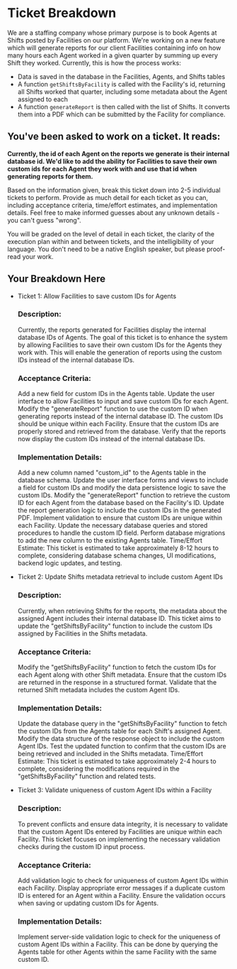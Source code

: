 # Ticket Breakdown
We are a staffing company whose primary purpose is to book Agents at Shifts posted by Facilities on our platform. We're working on a new feature which will generate reports for our client Facilities containing info on how many hours each Agent worked in a given quarter by summing up every Shift they worked. Currently, this is how the process works:

- Data is saved in the database in the Facilities, Agents, and Shifts tables
- A function `getShiftsByFacility` is called with the Facility's id, returning all Shifts worked that quarter, including some metadata about the Agent assigned to each
- A function `generateReport` is then called with the list of Shifts. It converts them into a PDF which can be submitted by the Facility for compliance.

## You've been asked to work on a ticket. It reads:

**Currently, the id of each Agent on the reports we generate is their internal database id. We'd like to add the ability for Facilities to save their own custom ids for each Agent they work with and use that id when generating reports for them.**


Based on the information given, break this ticket down into 2-5 individual tickets to perform. Provide as much detail for each ticket as you can, including acceptance criteria, time/effort estimates, and implementation details. Feel free to make informed guesses about any unknown details - you can't guess "wrong".


You will be graded on the level of detail in each ticket, the clarity of the execution plan within and between tickets, and the intelligibility of your language. You don't need to be a native English speaker, but please proof-read your work.

## Your Breakdown Here

- Ticket 1: Allow Facilities to save custom IDs for Agents

    ### Description:
    Currently, the reports generated for Facilities display the internal database IDs of Agents. The goal of this ticket is to enhance the system by allowing Facilities to save their own custom IDs for the Agents they work with. This will enable the generation of reports using the custom IDs instead of the internal database IDs.

    ### Acceptance Criteria:
    Add a new field for custom IDs in the Agents table.
    Update the user interface to allow Facilities to input and save custom IDs for each Agent.
    Modify the "generateReport" function to use the custom ID when generating reports instead of the internal database ID.
    The custom IDs should be unique within each Facility.
    Ensure that the custom IDs are properly stored and retrieved from the database.
    Verify that the reports now display the custom IDs instead of the internal database IDs.

    ### Implementation Details:
    Add a new column named "custom_id" to the Agents table in the database schema.
    Update the user interface forms and views to include a field for custom IDs and modify the data persistence logic to save the custom IDs.
    Modify the "generateReport" function to retrieve the custom ID for each Agent from the database based on the Facility's ID.
    Update the report generation logic to include the custom IDs in the generated PDF.
    Implement validation to ensure that custom IDs are unique within each Facility.
    Update the necessary database queries and stored procedures to handle the custom ID field.
    Perform database migrations to add the new column to the existing Agents table.
    Time/Effort Estimate:
    This ticket is estimated to take approximately 8-12 hours to complete, considering database schema changes, UI modifications, backend logic updates, and testing.

- Ticket 2: Update Shifts metadata retrieval to include custom Agent IDs

    ### Description:
    Currently, when retrieving Shifts for the reports, the metadata about the assigned Agent includes their internal database ID. This ticket aims to update the "getShiftsByFacility" function to include the custom IDs assigned by Facilities in the Shifts metadata.

    ### Acceptance Criteria:
    Modify the "getShiftsByFacility" function to fetch the custom IDs for each Agent along with other Shift metadata.
    Ensure that the custom IDs are returned in the response in a structured format.
    Validate that the returned Shift metadata includes the custom Agent IDs.

    ### Implementation Details:
    Update the database query in the "getShiftsByFacility" function to fetch the custom IDs from the Agents table for each Shift's assigned Agent.
    Modify the data structure of the response object to include the custom Agent IDs.
    Test the updated function to confirm that the custom IDs are being retrieved and included in the Shifts metadata.
    Time/Effort Estimate:
    This ticket is estimated to take approximately 2-4 hours to complete, considering the modifications required in the "getShiftsByFacility" function and related tests.

- Ticket 3: Validate uniqueness of custom Agent IDs within a Facility

    ### Description:
    To prevent conflicts and ensure data integrity, it is necessary to validate that the custom Agent IDs entered by Facilities are unique within each Facility. This ticket focuses on implementing the necessary validation checks during the custom ID input process.

    ### Acceptance Criteria:
    Add validation logic to check for uniqueness of custom Agent IDs within each Facility.
    Display appropriate error messages if a duplicate custom ID is entered for an Agent within a Facility.
    Ensure the validation occurs when saving or updating custom IDs for Agents.

    ### Implementation Details:
    Implement server-side validation logic to check for the uniqueness of custom Agent IDs within a Facility. This can be done by querying the Agents table for other Agents within the same Facility with the same custom ID.